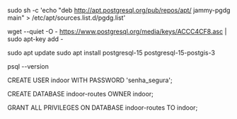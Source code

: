 sudo sh -c 'echo "deb http://apt.postgresql.org/pub/repos/apt/ jammy-pgdg main" > /etc/apt/sources.list.d/pgdg.list'

wget --quiet -O - https://www.postgresql.org/media/keys/ACCC4CF8.asc | sudo apt-key add -

sudo apt update
sudo apt install postgresql-15 postgresql-15-postgis-3

psql --version

CREATE USER indoor WITH PASSWORD 'senha_segura';

CREATE DATABASE indoor-routes OWNER indoor;

GRANT ALL PRIVILEGES ON DATABASE indoor-routes TO indoor;
